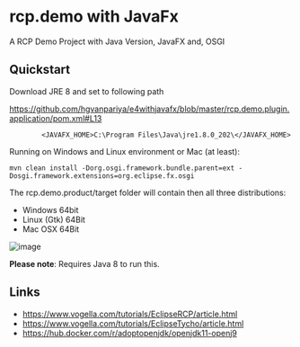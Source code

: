 # rcp.demo with JavaFx
A RCP Demo Project with Java Version, JavaFX and, OSGI



## Quickstart
Download JRE 8 and set to following path

https://github.com/hgvanpariya/e4withjavafx/blob/master/rcp.demo.plugin.application/pom.xml#L13

```
		<JAVAFX_HOME>C:\Program Files\Java\jre1.8.0_202\</JAVAFX_HOME>

```

Running on Windows and Linux environment or Mac (at least):

```
mvn clean install -Dorg.osgi.framework.bundle.parent=ext -Dosgi.framework.extensions=org.eclipse.fx.osgi

```

The rcp.demo.product/target folder will contain then all three distributions:

 - Windows 64bit
 - Linux (Gtk) 64Bit
 - Mac OSX 64Bit

![image](https://github.com/hgvanpariya/e4withjavafx/assets/1458819/c44ea8b7-42ce-4902-b908-48777b1d791b)



**Please note**: Requires Java 8 to run this.


## Links

 - https://www.vogella.com/tutorials/EclipseRCP/article.html
 - https://www.vogella.com/tutorials/EclipseTycho/article.html
 - https://hub.docker.com/r/adoptopenjdk/openjdk11-openj9
